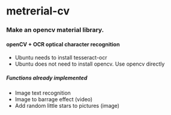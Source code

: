 # metrerial-cv
### Make an opencv material library.
#### openCV + OCR optical character recognition
- Ubuntu needs to install tesseract-ocr
- Ubuntu does not need to install opencv. Use opencv directly

##### Functions already implemented
- Image text recognition
- Image to barrage effect (video)
- Add random little stars to pictures (image)
